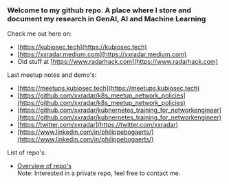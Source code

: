 ### Welcome to my github repo. A place where I store and document my research in GenAI, AI and Machine Learning
Check me out here on: <br>
- [https://kubiosec.tech](https://kubiosec.tech)
- [https://xxradar.medium.com](https://xxradar.medium.com)
- Old stuff at [https://www.radarhack.com](https://www.radarhack.com)

Last meetup notes and demo's:<br>
- [https://meetups.kubiosec.tech](https://meetups.kubiosec.tech)
- [https://github.com/xxradar/k8s_meetup_network_policies](https://github.com/xxradar/k8s_meetup_network_policies)
- [https://github.com/xxradar/kubnernetes_training_for_networkengineer](https://github.com/xxradar/kubnernetes_training_for_networkengineer)
- [https://twitter.com/xxradar](https://twitter.com/xxradar)
- [https://www.linkedin.com/in/philippebogaerts/](https://www.linkedin.com/in/philippebogaerts/)

List of repo's: <br>
- [Overview of repo's](./list.md)<br>
  Note: Interested in a private repo, feel free to contact me.

